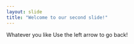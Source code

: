 ```yaml
---
layout: slide
title: "Welcome to our second slide!"
---
```

Whatever you like
Use the left arrow to go back!
